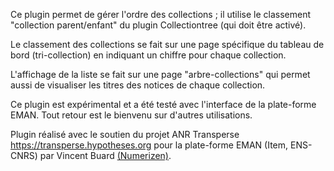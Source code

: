 Ce plugin permet de gérer l'ordre des collections ; il utilise le classement
"collection parent/enfant" du plugin Collectiontree (qui doit être activé).

Le classement des collections se fait sur une page spécifique du tableau de
bord (tri-collection) en indiquant un chiffre pour chaque collection.

L'affichage de la liste se fait sur une page "arbre-collections" qui permet
aussi de visualiser les titres des notices de chaque collection.

Ce plugin est expérimental et a été testé avec l'interface de la
plate-forme EMAN. Tout retour est le bienvenu sur d'autres utilisations.

Plugin réalisé avec le soutien du projet ANR Transperse https://transperse.hypotheses.org pour la plate-forme EMAN (Item, ENS-CNRS) par Vincent Buard [(Numerizen)](http://numerizen.com).

